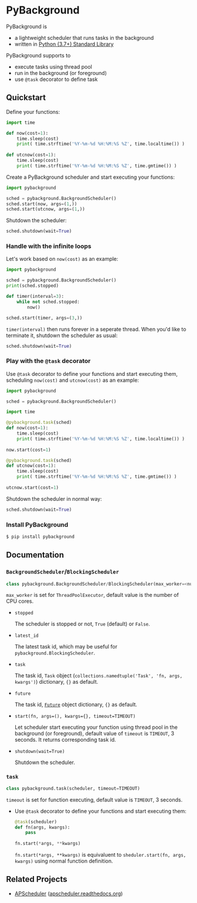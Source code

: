 # PyBackground

PyBackground is

* a lightweight scheduler that runs tasks in the background
* written in [Python (3.7+) Standard Library](https://docs.python.org/3.7/library/)



PyBackground supports to

* execute tasks using thread pool
* run in the background (or foreground)
* use `@task` decorator to define task



## Quickstart

Define your functions:

```python
import time

def now(cost=1):
    time.sleep(cost)
    print( time.strftime('%Y-%m-%d %H:%M:%S %Z', time.localtime()) )
    
def utcnow(cost=1):
    time.sleep(cost)
    print( time.strftime('%Y-%m-%d %H:%M:%S %Z', time.gmtime()) )
```

Create a PyBackground scheduler and start executing your functions:

```python
import pybackground

sched = pybackground.BackgroundScheduler()
sched.start(now, args=(1,))
sched.start(utcnow, args=(1,))
```

Shutdown the scheduler:

```python
sched.shutdown(wait=True)
```



### Handle with the infinite loops

Let's work based on `now(cost)` as an example:

```python
import pybackground

sched = pybackground.BackgroundScheduler()
print(sched.stopped)

def timer(interval=3):
    while not sched.stopped:
        now()

sched.start(timer, args=(3,))
```

`timer(interval)` then runs forever in a seperate thread. When you'd like to terminate it, shutdown the scheduler as usual:

```python
sched.shutdown(wait=True)
```



### Play with the `@task` decorator

Use `@task` decorator to define your functions and start executing them, scheduling `now(cost)` and `utcnow(cost)` as an example:

```python
import pybackground

sched = pybackground.BackgroundScheduler()

import time

@pybackground.task(sched)
def now(cost=1):
    time.sleep(cost)
    print( time.strftime('%Y-%m-%d %H:%M:%S %Z', time.localtime()) )
    
now.start(cost=1)

@pybackground.task(sched)
def utcnow(cost=1):
    time.sleep(cost)
    print( time.strftime('%Y-%m-%d %H:%M:%S %Z', time.gmtime()) )
    
utcnow.start(cost=1)
```

Shutdown the scheduler in normal way:

```python
sched.shutdown(wait=True)
```



### Install PyBackground

```bash
$ pip install pybackground
```



## Documentation

### `BackgroundScheduler`/`BlockingScheduler`

```python
class pybackground.BackgroundScheduler/BlockingScheduler(max_worker=<num_cpu_cores>)
```

`max_worker` is set for `ThreadPoolExecutor`, default value is the number of CPU cores.

* `stopped`

  The scheduler is stopped or not, `True` (default) or `False`.

* `latest_id`

  The latest task id, which may be useful for `pybackground.BlockingScheduler`. 

* `task`

  The task id, `Task` object (`collections.namedtuple('Task', 'fn, args, kwargs')`) dictionary, `{}` as default.

* `future`

  The task id, [`Future`](https://docs.python.org/3/library/concurrent.futures.html#concurrent.futures.Future) object dictionary, `{}` as default.

* `start(fn, args=(), kwargs={}, timeout=TIMEOUT)`

  Let scheduler start executing your function using thread pool in the background (or foreground), default value of `timeout` is `TIMEOUT`, 3 seconds. It returns corresponding task id.

* `shutdown(wait=True)`

  Shutdown the scheduler.



### `task`

```python
class pybackground.task(scheduler, timeout=TIMEOUT)
```

`timeout` is set for function executing, default value is `TIMEOUT`, 3 seconds.

* Use `@task` decorator to define your functions and start executing them:

  ```python
  @task(scheduler)
  def fn(args, kwargs):
      pass
    
  fn.start(*args, **kwargs)
  ```

  `fn.start(*args, **kwargs)` is equivaluent to `sheduler.start(fn, args, kwargs)` using normal function definition.



## Related Projects

* [APScheduler](https://github.com/agronholm/apscheduler) ([apscheduler.readthedocs.org](http://apscheduler.readthedocs.org))


